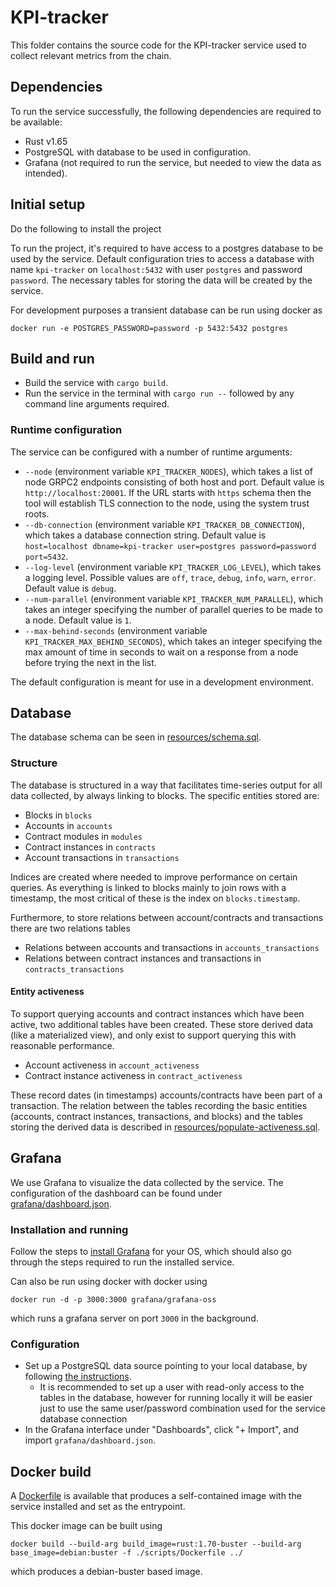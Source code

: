 # KPI-tracker

This folder contains the source code for the KPI-tracker service used to collect relevant metrics from the chain.

## Dependencies

To run the service successfully, the following dependencies are required to be available:

- Rust v1.65
- PostgreSQL with database to be used in configuration.
- Grafana (not required to run the service, but needed to view the data as intended).

## Initial setup

Do the following to install the project

To run the project, it's required to have access to a postgres database to be used by the service. Default configuration tries to access a database with name `kpi-tracker` on `localhost:5432` with user `postgres` and password `password`. The necessary tables for storing the data will be created by the service.

For development purposes a transient database can be run using docker as

`docker run -e POSTGRES_PASSWORD=password -p 5432:5432 postgres`

## Build and run

- Build the service with `cargo build`.
- Run the service in the terminal with `cargo run --` followed by any command line arguments required.

### Runtime configuration

The service can be configured with a number of runtime arguments:

- `--node` (environment variable `KPI_TRACKER_NODES`), which takes a list of node GRPC2 endpoints consisting of both host and port. Default value is `http://localhost:20001`. If the URL starts with `https` schema then the tool will establish TLS connection to the node, using the system trust roots.
- `--db-connection` (environment variable `KPI_TRACKER_DB_CONNECTION`), which takes a database connection string. Default value is `host=localhost dbname=kpi-tracker user=postgres password=password port=5432`.
- `--log-level` (environment variable `KPI_TRACKER_LOG_LEVEL`), which takes a logging level. Possible values are `off`, `trace`, `debug`, `info`, `warn`, `error`. Default value is `debug`.
- `--num-parallel` (environment variable `KPI_TRACKER_NUM_PARALLEL`), which takes an integer specifying the number of parallel queries to be made to a node. Default value is `1`.
- `--max-behind-seconds` (environment variable `KPI_TRACKER_MAX_BEHIND_SECONDS`), which takes an integer specifying the max amount of time in seconds to wait on a response from a node before trying the next in the list.

The default configuration is meant for use in a development environment.

## Database

The database schema can be seen in [resources/schema.sql](./resources/schema.sql).

### Structure

The database is structured in a way that facilitates time-series output for all data collected, by always linking to blocks. The specific entities stored are:

- Blocks in `blocks`
- Accounts in `accounts`
- Contract modules in `modules`
- Contract instances in `contracts`
- Account transactions in `transactions`

Indices are created where needed to improve performance on certain queries. As everything is linked to blocks mainly to join rows with a timestamp, the most critical of these is the index on `blocks.timestamp`.

Furthermore, to store relations between account/contracts and transactions there are two relations tables

- Relations between accounts and transactions in `accounts_transactions`
- Relations between contract instances and transactions in `contracts_transactions`

#### Entity activeness

To support querying accounts and contract instances which have been active, two additional tables have been created. These store derived data (like a materialized view), and only exist to support querying this with reasonable performance.

- Account activeness in `account_activeness`
- Contract instance activeness in `contract_activeness`

These record dates (in timestamps) accounts/contracts have been part of a transaction. The relation between the tables recording the basic entities (accounts, contract instances, transactions, and blocks) and the tables storing the derived data is described in [resources/populate-activeness.sql](./resources/populate-activeness.sql).

## Grafana

We use Grafana to visualize the data collected by the service. The configuration of the dashboard can be found under [grafana/dashboard.json](./grafana/dashboard.json).

### Installation and running

Follow the steps to [install Grafana](https://grafana.com/docs/grafana/latest/setup-grafana/installation/) for your OS, which should also go through the steps required to run the installed service. 

Can also be run using docker with docker using

`docker run -d -p 3000:3000 grafana/grafana-oss`

which runs a grafana server on port `3000` in the background.

### Configuration

- Set up a PostgreSQL data source pointing to your local database, by following [the instructions](https://grafana.com/docs/grafana/latest/datasources/postgres/).
  - It is recommended to set up a user with read-only access to the tables in the database, however for running locally it will be easier just to use the same user/password combination used for the service database connection
- In the Grafana interface under "Dashboards", click "+ Import", and import `grafana/dashboard.json`.

## Docker build

A [Dockerfile](./Dockerfile) is available that produces a self-contained image with the service installed and set as the entrypoint.

This docker image can be built using
```
docker build --build-arg build_image=rust:1.70-buster --build-arg base_image=debian:buster -f ./scripts/Dockerfile ../
```
which produces a debian-buster based image.
